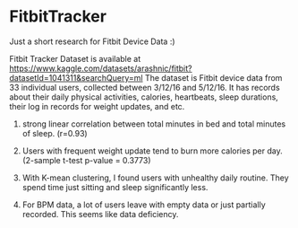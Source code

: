 # FitbitTracker
Just a short research for Fitbit Device Data :) 

Fitbit Tracker Dataset is available at https://www.kaggle.com/datasets/arashnic/fitbit?datasetId=1041311&searchQuery=ml
The dataset is Fitbit device data from 33 individual users, collected between 3/12/16 and
5/12/16. It has records about their daily physical activities, calories, heartbeats, sleep durations, their log in records for weight updates, and etc.

1. strong linear correlation between total minutes in bed and total minutes of sleep. (r=0.93) 

2. Users with frequent weight update tend to burn more calories per day. (2-sample t-test p-value = 0.3773) 

3. With K-mean clustering, I found users with unhealthy daily routine. They spend time just sitting and sleep significantly less. 

4. For BPM data, a lot of users leave with empty data or just partially recorded. This seems like data deficiency. 

